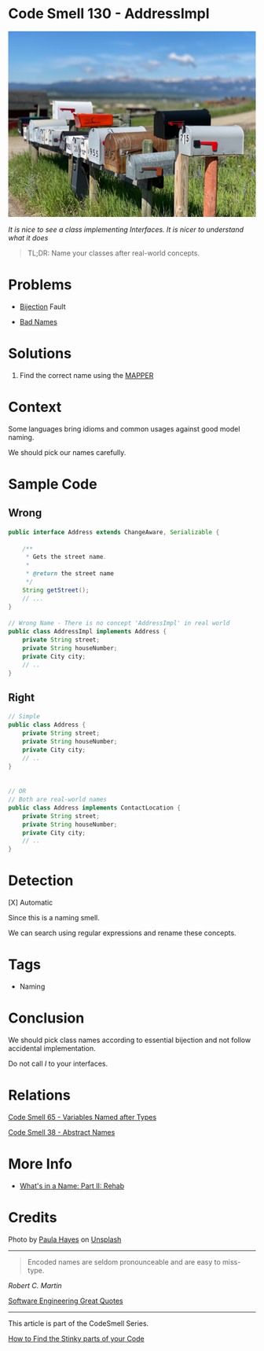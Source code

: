 # Code Smell 130 - AddressImpl

![Code Smell 130 - AddressImpl](paula-hayes-Eeee5H-yuoc-unsplash.jpg)

*It is nice to see a class implementing Interfaces. It is nicer to understand what it does*

> TL;DR: Name your classes after real-world concepts.

# Problems

- [Bijection](../../Theory/The%20One%20and%20Only%20Software%20Design%20Principle/readme.md) Fault

- [Bad Names](../../Theory/What%20exactly%20is%20a%20name%20—%20Part%20II%20Rehab/readme.md)

# Solutions

1. Find the correct name using the [MAPPER](../../Theory/What%20is%20(wrong%20with)%20software/readme.md)

# Context

Some languages bring idioms and common usages against good model naming.

We should pick our names carefully.

# Sample Code

## Wrong

[Gist Url]: # (https://gist.github.com/mcsee/f1f4d16d6f90c682f540cd2c0c2cc5f2)
```java
public interface Address extends ChangeAware, Serializable {

    /**
     * Gets the street name.
     *
     * @return the street name
     */
    String getStreet();
    // ...
}

// Wrong Name - There is no concept 'AddressImpl' in real world
public class AddressImpl implements Address {
    private String street;
    private String houseNumber;
    private City city;
    // ..
}
```

## Right

[Gist Url]: # (https://gist.github.com/mcsee/6cf15d798176fd83cbe00e207d8351fc)
```java
// Simple
public class Address {
    private String street;
    private String houseNumber;
    private City city;
    // ..
}


// OR
// Both are real-world names
public class Address implements ContactLocation {
    private String street;
    private String houseNumber;
    private City city;
    // ..
}
```

# Detection

[X] Automatic 

Since this is a naming smell. 

We can search using regular expressions and rename these concepts.

# Tags

- Naming

# Conclusion

We should pick class names according to essential bijection and not follow accidental implementation.

Do not call *I* to your interfaces.

# Relations

[Code Smell 65 - Variables Named after Types](../../Code%20Smells/Code%20Smell%2065%20-%20Variables%20Named%20after%20Types/readme.md)

[Code Smell 38 - Abstract Names](../../Code%20Smells/Code%20Smell%2038%20-%20Abstract%20Names/readme.md)

# More Info

- [What's in a Name: Part II: Rehab](../../Theory/What%20exactly%20is%20a%20name%20—%20Part%20II%20Rehab/readme.md)

# Credits

Photo by [Paula Hayes](https://unsplash.com/@phayes007) on [Unsplash](https://unsplash.com/s/photos/mailbox)  

* * *

> Encoded names are seldom pronounceable and are easy to miss-type.

_Robert C. Martin_
 
[Software Engineering Great Quotes](../../Quotes/Software%20Engineering%20Great%20Quotes/readme.md)

* * *

This article is part of the CodeSmell Series.

[How to Find the Stinky parts of your Code](../../Code%20Smells/How%20to%20Find%20the%20Stinky%20parts%20of%20your%20Code/readme.md)